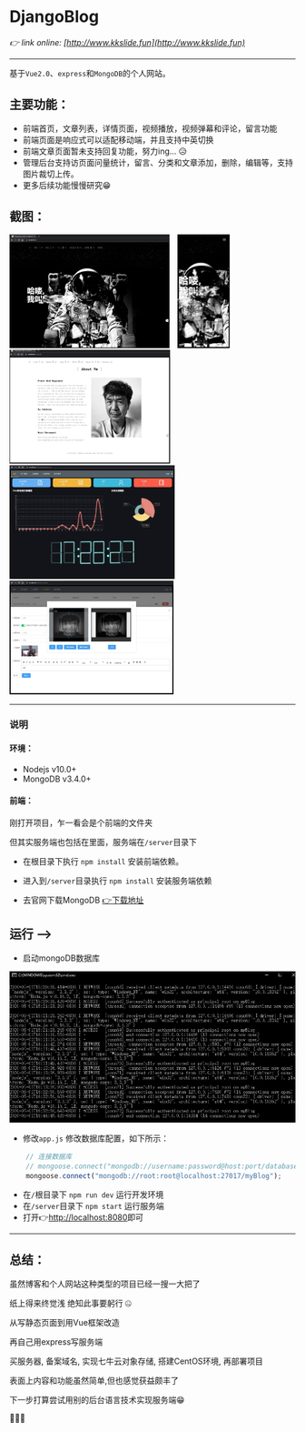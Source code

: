 # DjangoBlog

<!-- 🌍
*[English](/docs/README-en.md) ∙ [简体中文](README.md)* -->

*👉 link online: [http://www.kkslide.fun](http://www.kkslide.fun)*

***

基于`Vue2.0`、`express`和`MongoDB`的个人网站。   

## 主要功能：
- 前端首页，文章列表，详情页面，视频播放，视频弹幕和评论，留言功能
- 前端页面是响应式可以适配移动端，并且支持中英切换
- 前端文章页面暂未支持回复功能，努力ing... 😥
- 管理后台支持访页面问量统计，留言、分类和文章添加，删除，编辑等，支持图片裁切上传。
- 更多后续功能慢慢研究😁

## 截图：
<div>    
<img src="./screenshot/snipaste_20200501_172623.jpg" height="200" style='margin-right:10px'/>
<img src="./screenshot/snipaste_20200501_172650.jpg" height="200"/>
</div> 

<div>    
<img src="./screenshot/snipaste_20200501_172731.jpg" height="200"/>
</div>  
<div>
<img src="./screenshot/snipaste_20200501_172836.jpg" height="200"/>
</div>
<div>
<img src="./screenshot/snipaste_20200501_173753.jpg" height="200"/>
</div>

***

### 说明
#### 环境：
- Nodejs v10.0+
- MongoDB v3.4.0+

#### 前端：
刚打开项目，乍一看会是个前端的文件夹

但其实服务端也包括在里面，服务端在`/server`目录下

- 在根目录下执行 `npm install` 安装前端依赖。
- 进入到`/server`目录执行 `npm install` 安装服务端依赖


- 去官网下载MongoDB [👉下载地址](http://mongodb.github.io/node-mongodb-native/)


## 运行 -->
- 启动mongoDB数据库
<div>
<img src="./screenshot/snipaste_20200501_181017.jpg" width="600">
</div>

- 修改`app.js` 修改数据库配置，如下所示：
```javascript
    // 连接数据库
    // mongoose.connect("mongodb://username:password@host:port/database");
    mongoose.connect("mongodb://root:root@localhost:27017/myBlog");
```

- 在`/`根目录下 `npm run dev` 运行开发环境
- 在`/server`目录下 `npm start` 运行服务端
- 打开👉[http://localhost:8080](http://localhost:8080)即可

***
## 总结：
虽然博客和个人网站这种类型的项目已经一搜一大把了

纸上得来终觉浅 绝知此事要躬行 🤐

从写静态页面到用Vue框架改造

再自己用express写服务端

买服务器, 备案域名, 实现七牛云对象存储, 搭建CentOS环境, 再部署项目

表面上内容和功能虽然简单,但也感觉获益颇丰了

下一步打算尝试用别的后台语言技术实现服务端😁

🙏🙏🙏
